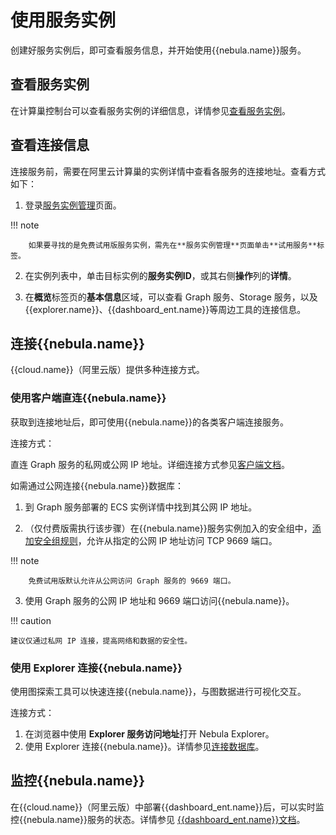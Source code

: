 # 使用服务实例

创建好服务实例后，即可查看服务信息，并开始使用{{nebula.name}}服务。

## 查看服务实例

在计算巢控制台可以查看服务实例的详细信息，详情参见[查看服务实例](https://help.aliyun.com/document_detail/290838.html)。

## 查看连接信息

连接服务前，需要在阿里云计算巢的实例详情中查看各服务的连接地址。查看方式如下：

1. 登录[服务实例管理](http://c.nxw.so/9huj4 "https://computenest.console.aliyun.com/user/cn-hangzhou/serviceInstance/private")页面。

  !!! note

        如果要寻找的是免费试用版服务实例，需先在**服务实例管理**页面单击**试用服务**标签。

2. 在实例列表中，单击目标实例的**服务实例ID**，或其右侧**操作**列的**详情**。

3. 在**概览**标签页的**基本信息**区域，可以查看 Graph 服务、Storage 服务，以及{{explorer.name}}、{{dashboard_ent.name}}等周边工具的连接信息。

## 连接{{nebula.name}}

{{cloud.name}}（阿里云版）提供多种连接方式。

### 使用客户端直连{{nebula.name}}

获取到连接地址后，即可使用{{nebula.name}}的各类客户端连接服务。

连接方式：

直连 Graph 服务的私网或公网 IP 地址。详细连接方式参见[客户端文档](https://docs.yueshu.com.cn/{{nebula.release}}/14.client/1.nebula-client/)。

如需通过公网连接{{nebula.name}}数据库：

1. 到 Graph 服务部署的 ECS 实例详情中找到其公网 IP 地址。

2. （仅付费版需执行该步骤）在{{nebula.name}}服务实例加入的安全组中，[添加安全组规则](https://help.aliyun.com/document_detail/25471.html)，允许从指定的公网 IP 地址访问 TCP 9669 端口。

  !!! note

        免费试用版默认允许从公网访问 Graph 服务的 9669 端口。

3. 使用 Graph 服务的公网 IP 地址和 9669 端口访问{{nebula.name}}。

!!! caution

    建议仅通过私网 IP 连接，提高网络和数据的安全性。

### 使用 Explorer 连接{{nebula.name}}

使用图探索工具可以快速连接{{nebula.name}}，与图数据进行可视化交互。

连接方式：

1. 在浏览器中使用 **Explorer 服务访问地址**打开 Nebula Explorer。
2. 使用 Explorer 连接{{nebula.name}}。详情参见[连接数据库](https://docs.nebula-graph.com.cn/{{nebula.release}}/nebula-explorer/deploy-connect/ex-ug-connect/)。

## 监控{{nebula.name}}

在{{cloud.name}}（阿里云版）中部署{{dashboard_ent.name}}后，可以实时监控{{nebula.name}}服务的状态。详情参见 [{{dashboard_ent.name}}文档](https://docs.yueshu.com.cn/{{nebula.release}}/nebula-dashboard-ent/1.what-is-dashboard-ent/)。
